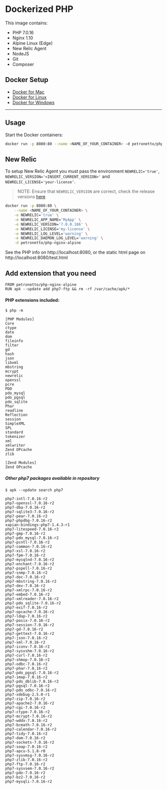 Dockerized PHP
==============================================
This image contains:
- PHP 7.0.16
- Nginx 1.10
- Alpine Linux (Edge)
- New Relic Agent
- NodeJS
- Git
- Composer

## Docker Setup

- [Docker for Mac](https://docs.docker.com/docker-for-mac/)
- [Docker for Linux](https://docs.docker.com/engine/installation/linux/)
- [Docker for Windows](https://docs.docker.com/docker-for-windows/)
-----

## Usage
Start the Docker containers:

```bash
docker run -p 8080:80 --name <NAME_OF_YOUR_CONTAINER> -d petronetto/php-nginx-alpine
```

## New Relic
To setup New Relic Agent you must pass the environment `NEWRELIC='true'`, `NEWRELIC_VERSION='<INSERT_CURRENT_VERSION>'` and  `NEWRELIC_LICENSE='your-license'`.
>NOTE: Ensure that `NEWRELIC_VERSION` are correct, check the release versions [here](http://download.newrelic.com/php_agent/release/)


```bash
docker run -p 8080:80 \
	--name <NAME_OF_YOUR_CONTAINER> \
	-e NEWRELIC='true' \
	-e NEWRELIC_APP_NAME='MyApp' \
	-e NEWRELIC_VERSION='7.0.0.186' \
	-e NEWRELIC_LICENSE='my-license' \
	-e NEWRELIC_LOG_LEVEL='warning' \
	-e NEWRELIC_DAEMON_LOG_LEVEL='warning' \
	-d petronetto/php-nginx-alpine
```

See the PHP info on http://localhost:8080, or the static html page on http://localhost:8080/test.html


## Add extension that you need
```
FROM petronetto/php-nginx-alpine
RUN apk --update add php7-ftp && rm -rf /var/cache/apk/*
```

#### PHP extensions included:
```
$ php -m

[PHP Modules]
Core
ctype
date
dom
fileinfo
filter
gd
hash
json
libxml
mbstring
mcrypt
newrelic
openssl
pcre
PDO
pdo_mysql
pdo_pgsql
pdo_sqlite
Phar
readline
Reflection
session
SimpleXML
SPL
standard
tokenizer
xml
xmlwriter
Zend OPcache
zlib

[Zend Modules]
Zend OPcache
```

##### Other php7 packages available in repository
```
$ apk --update search php7

php7-intl-7.0.16-r2
php7-openssl-7.0.16-r2
php7-dba-7.0.16-r2
php7-sqlite3-7.0.16-r2
php7-pear-7.0.16-r2
php7-phpdbg-7.0.16-r2
xapian-bindings-php7-1.4.3-r1
php7-litespeed-7.0.16-r2
php7-gmp-7.0.16-r2
php7-pdo_mysql-7.0.16-r2
php7-pcntl-7.0.16-r2
php7-common-7.0.16-r2
php7-xsl-7.0.16-r2
php7-fpm-7.0.16-r2
php7-mysqlnd-7.0.16-r2
php7-enchant-7.0.16-r2
php7-pspell-7.0.16-r2
php7-snmp-7.0.16-r2
php7-doc-7.0.16-r2
php7-mbstring-7.0.16-r2
php7-dev-7.0.16-r2
php7-xmlrpc-7.0.16-r2
php7-embed-7.0.16-r2
php7-xmlreader-7.0.16-r2
php7-pdo_sqlite-7.0.16-r2
php7-exif-7.0.16-r2
php7-opcache-7.0.16-r2
php7-ldap-7.0.16-r2
php7-posix-7.0.16-r2
php7-session-7.0.16-r2
php7-gd-7.0.16-r2
php7-gettext-7.0.16-r2
php7-json-7.0.16-r2
php7-xml-7.0.16-r2
php7-iconv-7.0.16-r2
php7-sysvshm-7.0.16-r2
php7-curl-7.0.16-r2
php7-shmop-7.0.16-r2
php7-odbc-7.0.16-r2
php7-phar-7.0.16-r2
php7-pdo_pgsql-7.0.16-r2
php7-imap-7.0.16-r2
php7-pdo_dblib-7.0.16-r2
php7-pgsql-7.0.16-r2
php7-pdo_odbc-7.0.16-r2
php7-xdebug-2.5.0-r1
php7-zip-7.0.16-r2
php7-apache2-7.0.16-r2
php7-cgi-7.0.16-r2
php7-ctype-7.0.16-r2
php7-mcrypt-7.0.16-r2
php7-wddx-7.0.16-r2
php7-bcmath-7.0.16-r2
php7-calendar-7.0.16-r2
php7-tidy-7.0.16-r2
php7-dom-7.0.16-r2
php7-sockets-7.0.16-r2
php7-soap-7.0.16-r2
php7-apcu-5.1.8-r0
php7-sysvmsg-7.0.16-r2
php7-zlib-7.0.16-r2
php7-ftp-7.0.16-r2
php7-sysvsem-7.0.16-r2
php7-pdo-7.0.16-r2
php7-bz2-7.0.16-r2
php7-mysqli-7.0.16-r2
```
